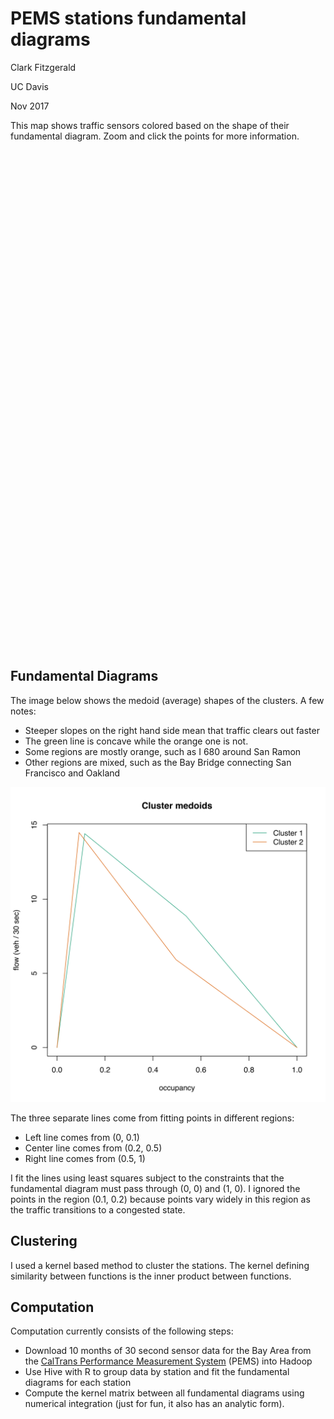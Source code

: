 # PEMS stations fundamental diagrams

Clark Fitzgerald

UC Davis

Nov 2017

This map shows traffic sensors colored based on the shape of their
fundamental diagram. Zoom and click the points for more information.

<div id="mapid" style="width: 1000px; height: 800px;"></div>

<script type="text/javascript" src="maps.js"></script>

## Fundamental Diagrams

The image below shows the medoid (average) shapes of the clusters. A few
notes:

- Steeper slopes on the right hand side mean that traffic clears out faster
- The green line is concave while the orange one is not.
- Some regions are mostly orange, such as I 680 around San Ramon
- Other regions are mixed, such as the Bay Bridge connecting San
  Francisco and Oakland

![Representative Fundamental Diagrams](cluster_fd.svg)

The three separate lines come from fitting points in different regions:
- Left line comes from (0, 0.1)
- Center line comes from (0.2, 0.5)
- Right line comes from (0.5, 1)

I fit the lines using least squares subject to the constraints that the
fundamental diagram must pass through (0, 0) and (1, 0).
I ignored the points in the region (0.1, 0.2) because points vary widely
in this region as the traffic transitions to a congested state.

## Clustering

I used a kernel based method to cluster the stations. The kernel defining
similarity between functions is the inner product between functions.

## Computation

Computation currently consists of the following steps:

- Download 10 months of 30 second sensor data for the Bay Area from the
[CalTrans Performance Measurement System](http://pems.dot.ca.gov/) (PEMS)
into Hadoop
- Use Hive with R to group data by station and fit the fundamental diagrams for each station
- Compute the kernel matrix between all fundamental diagrams using
  numerical integration (just for fun, it also has an analytic form).

